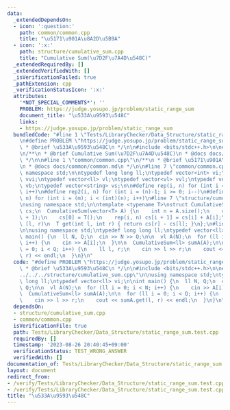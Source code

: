 ```yaml
---
data:
  _extendedDependsOn:
  - icon: ':question:'
    path: common/common.cpp
    title: "\u5171\u901A\u8A2D\u5B9A"
  - icon: ':x:'
    path: structure/cumulative_sum.cpp
    title: "Cumulative Sum(\u7D2F\u7A4D\u548C)"
  _extendedRequiredBy: []
  _extendedVerifiedWith: []
  _isVerificationFailed: true
  _pathExtension: cpp
  _verificationStatusIcon: ':x:'
  attributes:
    '*NOT_SPECIAL_COMMENTS*': ''
    PROBLEM: https://judge.yosupo.jp/problem/static_range_sum
    document_title: "\u533A\u9593\u548C"
    links:
    - https://judge.yosupo.jp/problem/static_range_sum
  bundledCode: "#line 1 \"Tests/LibraryChecker/Data_Structure/static_range_sum.test.cpp\"\
    \n#define PROBLEM \"https://judge.yosupo.jp/problem/static_range_sum\"\n/**\n\
    \ * @brief \u533A\u9593\u548C\n */\n\n#include <bits/stdc++.h>\n\n#line 1 \"structure/cumulative_sum.cpp\"\
    \n/**\n * @brief Cumulative Sum(\u7D2F\u7A4D\u548C)\n * @docs docs/structure/cumulative_sum.md\n\
    \ */\n\n#line 1 \"common/common.cpp\"\n/**\n * @brief \u5171\u901A\u8A2D\u5B9A\
    \n * @docs docs/common/common.md\n */\n\n#line 7 \"common/common.cpp\"\nusing\
    \ namespace std;\n\ntypedef long long ll;\ntypedef vector<int> vi;\ntypedef vector<vi>\
    \ vvi;\ntypedef vector<ll> vl;\ntypedef vector<vl> vvl;\ntypedef vector<bool>\
    \ vb;\ntypedef vector<string> vs;\n\n#define rep(i, n) for (int i = 0; i < (int)(n);\
    \ i++)\n#define rep2(i, n) for (int i = (n)-1; i >= 0; i--)\n#define rep3(i, m,\
    \ n) for (int i = (m); i < (int)(n); i++)\n#line 7 \"structure/cumulative_sum.cpp\"\
    \nusing namespace std;\n\ntemplate <typename T>\nstruct CumulativeSum {\n  vector<T>\
    \ cs;\n  CumulativeSum(vector<T> A) {\n    int n = A.size();\n    cs.resize(n\
    \ + 1);\n    cs[0] = T();\n    rep(i, n) cs[i + 1] = cs[i] + A[i];\n  }\n\n  //\
    \ [l, r)\n  T get(int l, int r) { return cs[r] - cs[l]; }\n};\n#line 9 \"Tests/LibraryChecker/Data_Structure/static_range_sum.test.cpp\"\
    \n\nusing namespace std;\ntypedef long long ll;\ntypedef vector<ll> vi;\n\nint\
    \ main() {\n  ll N, Q;\n  cin >> N >> Q;\n\n  vl A(N);\n  for (ll i = 0; i < N;\
    \ i++) {\n    cin >> A[i];\n  }\n\n  CumulativeSum<ll> sumA(A);\n\n  for (ll i\
    \ = 0; i < Q; i++) {\n    ll l, r;\n    cin >> l >> r;\n    cout << sumA.get(l,\
    \ r) << endl;\n  }\n}\n"
  code: "#define PROBLEM \"https://judge.yosupo.jp/problem/static_range_sum\"\n/**\n\
    \ * @brief \u533A\u9593\u548C\n */\n\n#include <bits/stdc++.h>\n\n#include \"\
    ../../../structure/cumulative_sum.cpp\"\n\nusing namespace std;\ntypedef long\
    \ long ll;\ntypedef vector<ll> vi;\n\nint main() {\n  ll N, Q;\n  cin >> N >>\
    \ Q;\n\n  vl A(N);\n  for (ll i = 0; i < N; i++) {\n    cin >> A[i];\n  }\n\n\
    \  CumulativeSum<ll> sumA(A);\n\n  for (ll i = 0; i < Q; i++) {\n    ll l, r;\n\
    \    cin >> l >> r;\n    cout << sumA.get(l, r) << endl;\n  }\n}\n"
  dependsOn:
  - structure/cumulative_sum.cpp
  - common/common.cpp
  isVerificationFile: true
  path: Tests/LibraryChecker/Data_Structure/static_range_sum.test.cpp
  requiredBy: []
  timestamp: '2023-08-26 20:40:45+09:00'
  verificationStatus: TEST_WRONG_ANSWER
  verifiedWith: []
documentation_of: Tests/LibraryChecker/Data_Structure/static_range_sum.test.cpp
layout: document
redirect_from:
- /verify/Tests/LibraryChecker/Data_Structure/static_range_sum.test.cpp
- /verify/Tests/LibraryChecker/Data_Structure/static_range_sum.test.cpp.html
title: "\u533A\u9593\u548C"
---
```

